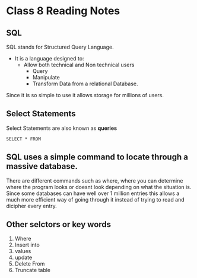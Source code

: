 # Class 8 Reading Notes

## SQL 
SQL stands for Structured Query Language. 
* It is a language designed to:
  * Allow both technical and Non technical users
    * Query 
    * Manipulate
    * Transform Data from a relational Database. 

Since it is so simple to use it allows storage for millions of users. 

## Select Statements 
Select Statements are also known as **queries**

```
SELECT * FROM 

```

## SQL uses a simple command to locate through a massive database. 
There are different commands such as where, where you can determine where the program looks or doesnt look depending on what the situation is. 
Since some databases can have well over 1 million entries this allows a much more efficient way of going through it instead of trying to read and dicipher every entry. 

## Other selctors or key words
1. Where
1. Insert into
1. values
1. update
1. Delete From
1. Truncate table 